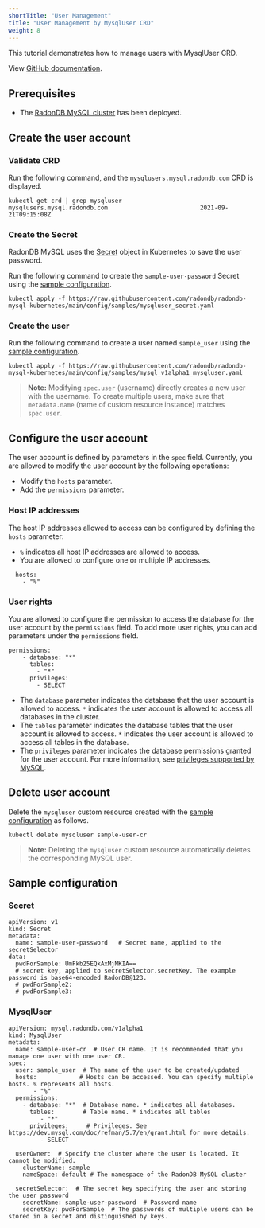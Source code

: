 ```yaml
---
shortTitle: "User Management"
title: "User Management by MysqlUser CRD"
weight: 8
---
```


This tutorial demonstrates how to manage users with MysqlUser CRD.

View [GitHub documentation](https://github.com/radondb/radondb-mysql-kubernetes/blob/main/docs/en-us/mgt_mysqlusser.md).

##  Prerequisites

* The [RadonDB MySQL cluster](deploy_radondb-mysql_operator_on_k8s.md) has been deployed.

## Create the user account

### Validate CRD

Run the following command, and the `mysqlusers.mysql.radondb.com` CRD is displayed.

```plain
kubectl get crd | grep mysqluser
mysqlusers.mysql.radondb.com                          2021-09-21T09:15:08Z
```

### Create the Secret

RadonDB MySQL uses the [Secret](https://kubernetes.io/docs/concepts/configuration/secret/) object in Kubernetes to save the user password.

Run the following command to create the `sample-user-password` Secret using the [sample configuration](#5.1-Secret).

```plain
kubectl apply -f https://raw.githubusercontent.com/radondb/radondb-mysql-kubernetes/main/config/samples/mysqluser_secret.yaml
```

### Create the user

Run the following command to create a user named `sample_user` using the [sample configuration](#52-mysqluser).

```plain
kubectl apply -f https://raw.githubusercontent.com/radondb/radondb-mysql-kubernetes/main/config/samples/mysql_v1alpha1_mysqluser.yaml 
```

> **Note:** Modifying `spec.user` (username) directly creates a new user with the username. To create multiple users, make sure that `metadata.name` (name of custom resource instance) matches `spec.user`.

## Configure the user account

The user account is defined by parameters in the `spec` field. Currently, you are allowed to modify the user account by the following operations:

* Modify the `hosts` parameter.
* Add the `permissions` parameter.

### Host IP addresses

The host IP addresses allowed to access can be configured by defining the `hosts` parameter:

* `%` indicates all host IP addresses are allowed to access.
* You are allowed to configure one or multiple IP addresses.

```plain
  hosts: 
    - "%"
```

### User rights

You are allowed to configure the permission to access the database for the user account by the `permissions` field. To add more user rights, you can add parameters under the `permissions` field.

```plain
permissions:
    - database: "*"
      tables:
        - "*"
      privileges:
        - SELECT
```

* The `database` parameter indicates the database that the user account is allowed to access. `*` indicates the user account is allowed to access all databases in the cluster.
* The `tables` parameter indicates the database tables that the user account is allowed to access. `*` indicates the user account is allowed to access all tables in the database.
* The `privileges` parameter indicates the database permissions granted for the user account. For more information, see [privileges supported by MySQL](https://dev.mysql.com/doc/refman/5.7/en/grant.html).

## Delete user account

Delete the `mysqluser` custom resource created with the [sample configuration](#52-mysqluser) as follows.

```plain
kubectl delete mysqluser sample-user-cr
```

>**Note:** Deleting the `mysqluser` custom resource automatically deletes the corresponding MySQL user.

## Sample configuration

### Secret

```plain
apiVersion: v1
kind: Secret
metadata:
  name: sample-user-password   # Secret name, applied to the secretSelector  
data:
  pwdForSample: UmFkb25EQkAxMjMKIA==  
  # secret key, applied to secretSelector.secretKey. The example password is base64-encoded RadonDB@123.
  # pwdForSample2:
  # pwdForSample3:
```

### MysqlUser

```plain
apiVersion: mysql.radondb.com/v1alpha1
kind: MysqlUser
metadata:
  name: sample-user-cr  # User CR name. It is recommended that you manage one user with one user CR.
spec:
  user: sample_user  # The name of the user to be created/updated
  hosts:            # Hosts can be accessed. You can specify multiple hosts. % represents all hosts.
       - "%"
  permissions:
    - database: "*"  # Database name. * indicates all databases. 
      tables:        # Table name. * indicates all tables
         - "*"
      privileges:     # Privileges. See https://dev.mysql.com/doc/refman/5.7/en/grant.html for more details.
         - SELECT
  
  userOwner:  # Specify the cluster where the user is located. It cannot be modified.
    clusterName: sample
    nameSpace: default # The namespace of the RadonDB MySQL cluster
  
  secretSelector:  # The secret key specifying the user and storing the user password
    secretName: sample-user-password  # Password name
    secretKey: pwdForSample  # The passwords of multiple users can be stored in a secret and distinguished by keys.
```